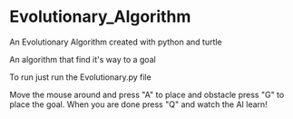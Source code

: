 # Evolutionary_Algorithm
An Evolutionary Algorithm created with python and turtle

An algorithm that find it's way to a goal

To run just run the Evolutionary.py file

Move the mouse around and press "A" to place and obstacle press "G" to place the goal.
When you are done press "Q" and watch the AI learn!
